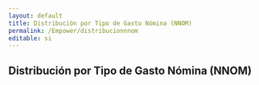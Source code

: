 ```yaml
---
layout: default
title: Distribución por Tipo de Gasto Nómina (NNOM)
permalink: /Empower/distribucionnnom
editable: si
---
```


## Distribución por Tipo de Gasto Nómina (NNOM)





